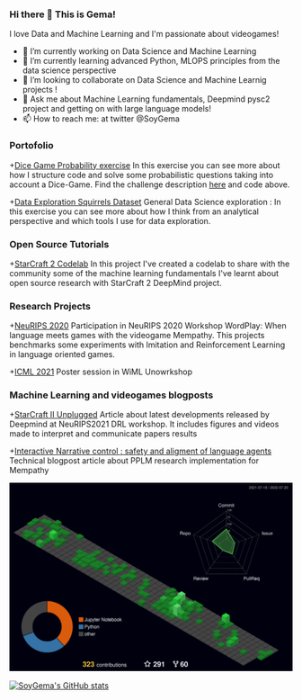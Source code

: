 ### Hi there 👋 This is Gema!

I love Data and Machine Learning and I'm passionate about videogames!

- 🔭 I’m currently working on Data Science and Machine Learning
- 🌱 I’m currently learning advanced Python, MLOPS principles from the data science perspective
- 👯 I’m looking to collaborate on Data Science and Machine Learnig projects !
- 💬 Ask me about Machine Learning fundamentals, Deepmind pysc2 project and getting on with large language models!
- 📫 How to reach me: at twitter @SoyGema

### Portofolio
+[Dice Game Probability exercise](https://github.com/SoyGema/Portfolio/blob/main/DataExploration/Dice_Game_Probability.ipynb) In this exercise you can see more about how I structure code and solve some probabilistic questions taking into account a Dice-Game. Find the challenge description [here](https://github.com/SoyGema/Portfolio/blob/main/DataExploration/README.md) and code above.

+[Data Exploration Squirrels Dataset](https://github.com/SoyGema/Portfolio/blob/main/DataExploration/Exploratory%20Analysis.ipynb) General Data Science exploration : In this exercise you can see more about how I think from an analytical perspective and which tools I use for data exploration.

### Open Source Tutorials

+[StarCraft 2 Codelab](https://soygema.github.io/starcraftII_machine_learning/#0) In this project I've created a codelab to share with the community some of the machine learning fundamentals I've learnt about open source research with StarCraft 2 DeepMind project. 

### Research Projects

+[NeuRIPS 2020](https://wordplay-workshop.github.io/modern/assets/pdfs/2.pdf) Participation in NeuRIPS 2020 Workshop WordPlay: When language meets games with the videogame Mempathy. This projects benchmarks some experiments with Imitation and Reinforcement Learning in language oriented games.

+[ICML 2021](https://docs.google.com/presentation/d/1iATyd80yYMKoV-WPzV0_hYntYbpwvlZS/edit?usp=sharing&ouid=109726716116488916327&rtpof=true&sd=true) Poster session in WiML Unowrkshop 

### Machine Learning and videogames blogposts

+[StarCraft II Unplugged](https://medium.com/p/1c9192fc03b) Article about latest developments released by Deepmind at NeuRIPS2021 DRL workshop. It includes figures and videos made to interpret and communicate papers results

+[Interactive Narrative control : safety and aligment of language agents](https://medium.com/p/2be8eb7636a9) Technical blogpost article about PPLM research implementation for Mempathy

![](./profile-3d-contrib/profile-night-green.svg)


[![SoyGema's GitHub stats](https://github-readme-stats.vercel.app/api?username=SoyGema)](https://github.com/SoyGema/github-readme-stats)
